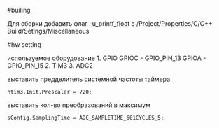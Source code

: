 #builing

Для сборки добавить флаг -u_printf_float в /Project/Properties/C/C++ Build/Setings/Miscellaneous

#hw setting 

используемое оборудование
	1. GPIO
		GPIOC - GPIO_PIN_13
		GPIOA - GPIO_PIN_15
	2. TIM3
	3. ADC2

выставить предделитель системной частоты таймера 

	htim3.Init.Prescaler = 720;
	
выставить кол-во преобразований в максимум

	sConfig.SamplingTime = ADC_SAMPLETIME_601CYCLES_5;

